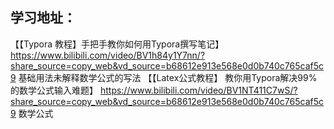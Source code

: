 ## 学习地址：
【【Typora 教程】手把手教你如何用Typora撰写笔记】 https://www.bilibili.com/video/BV1h84y1Y7nn/?share_source=copy_web&vd_source=b68612e913e568e0d0b740c765caf5c9      基础用法未解释数学公式的写法
【【Latex公式教程】 教你用Typora解决99%的数学公式输入难题】 https://www.bilibili.com/video/BV1NT411C7wS/?share_source=copy_web&vd_source=b68612e913e568e0d0b740c765caf5c9     数学公式


